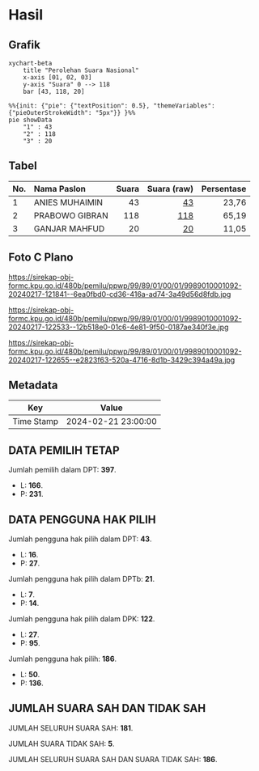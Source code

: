 # Hasil

## Grafik

```mermaid
xychart-beta
    title "Perolehan Suara Nasional"
    x-axis [01, 02, 03]
    y-axis "Suara" 0 --> 118
    bar [43, 118, 20]
```

```mermaid
%%{init: {"pie": {"textPosition": 0.5}, "themeVariables": {"pieOuterStrokeWidth": "5px"}} }%%
pie showData
    "1" : 43
    "2" : 118
    "3" : 20
```

## Tabel

| No. | Nama Paslon    | Suara | Suara (raw) | Persentase |
|:--- |:-------------- | -----:| -----------:| ----------:|
| 1   | ANIES MUHAIMIN | 43    | [43][p-1]   | 23,76      |
| 2   | PRABOWO GIBRAN | 118   | [118][p-2]  | 65,19      |
| 3   | GANJAR MAHFUD  | 20    | [20][p-3]   | 11,05      |


[p-1]: https://github.com/gigit-pemilu/pemilu-2024/blob/main/pilpres/hitung-suara/sub/99-luar-negeri/sub/89-penang-malaysia/sub/01-penang-malaysia/sub/0001-penang-malaysia/sub/092-ksk-077/sub/paslon-1.txt
[p-2]: https://github.com/gigit-pemilu/pemilu-2024/blob/main/pilpres/hitung-suara/sub/99-luar-negeri/sub/89-penang-malaysia/sub/01-penang-malaysia/sub/0001-penang-malaysia/sub/092-ksk-077/sub/paslon-2.txt
[p-3]: https://github.com/gigit-pemilu/pemilu-2024/blob/main/pilpres/hitung-suara/sub/99-luar-negeri/sub/89-penang-malaysia/sub/01-penang-malaysia/sub/0001-penang-malaysia/sub/092-ksk-077/sub/paslon-3.txt

## Foto C Plano

https://sirekap-obj-formc.kpu.go.id/480b/pemilu/ppwp/99/89/01/00/01/9989010001092-20240217-121841--6ea0fbd0-cd36-416a-ad74-3a49d56d8fdb.jpg

https://sirekap-obj-formc.kpu.go.id/480b/pemilu/ppwp/99/89/01/00/01/9989010001092-20240217-122533--12b518e0-01c6-4e81-9f50-0187ae340f3e.jpg

https://sirekap-obj-formc.kpu.go.id/480b/pemilu/ppwp/99/89/01/00/01/9989010001092-20240217-122655--e2823f63-520a-4716-8d1b-3429c394a49a.jpg


## Metadata

| Key        | Value               |
| ---------- | ------------------- |
| Time Stamp | 2024-02-21 23:00:00 |


## DATA PEMILIH TETAP

Jumlah pemilih dalam DPT: **397**.
 * L: **166**.
 * P: **231**.

## DATA PENGGUNA HAK PILIH

Jumlah pengguna hak pilih dalam DPT: **43**.
 * L: **16**.
 * P: **27**.

Jumlah pengguna hak pilih dalam DPTb: **21**.
 * L: **7**.
 * P: **14**.

Jumlah pengguna hak pilih dalam DPK: **122**.
 * L: **27**.
 * P: **95**.

Jumlah pengguna hak pilih: **186**.
 * L: **50**.
 * P: **136**.

## JUMLAH SUARA SAH DAN TIDAK SAH

JUMLAH SELURUH SUARA SAH: **181**.

JUMLAH SUARA TIDAK SAH: **5**.

JUMLAH SELURUH SUARA SAH DAN SUARA TIDAK SAH: **186**.


